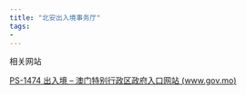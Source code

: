 ```yaml
---
title: "北安出入境事务厅"
tags:
- 
---
```


相关网站

[PS-1474 出入境 – 澳门特别行政区政府入口网站 (www.gov.mo)](https://www.gov.mo/zh-hans/services/ps-1474/)
